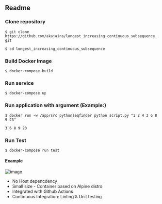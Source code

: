 ## Readme

### Clone repository 
`$ git clone https://github.com/akajains/longest_increasing_continuous_subsequence.git`

`$ cd longest_increasing_continuous_subsequence`

### Build Docker Image
`$ docker-compose build`

### Run service
`$ docker-compose up`

### Run application with argument (Example:)
`$ docker run -w /app/src pythonseqfinder python script.py "1 2 4 3 6 8 9 23"`

`3 6 8 9 23`
### Run Test
`$ docker-compose run test`

#### Example
![image](https://user-images.githubusercontent.com/7066357/118386516-4de40380-b65b-11eb-909c-a0e9ed42db54.png)

- No Host depencdency
- Small size - Container based on Alpine distro
- Integrated with Github Actions
- Continuous Integration: Linting & Unit testing
